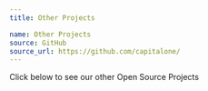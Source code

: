 ```yaml
---
title: Other Projects

name: Other Projects
source: GitHub
source_url: https://github.com/capitalone/
---
```

Click below to see our other Open Source Projects
